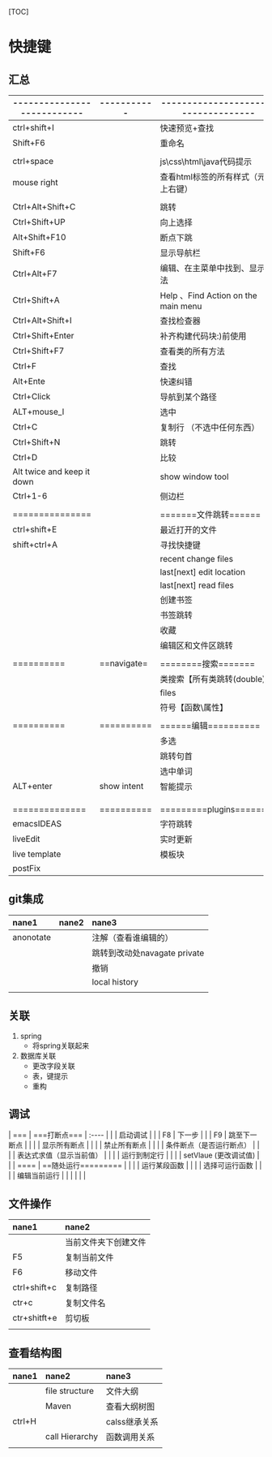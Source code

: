 [TOC]

# 快捷键

## 汇总
| --------------------------- | ----------- | ------------------------------------ |
| --------------------------- | ----------- | ------------------------------------ |
| ctrl+shift+I                |             | 快速预览+查找                        |
| Shift+F6                    |             | 重命名                               |
|                             |             |                                      |
| ctrl+space                  |             | js\css\html\java代码提示             |
| mouse right                 |             | 查看html标签的所有样式（元素上右键） |
|                             |             |                                      |
| Ctrl+Alt+Shift+C            |             | 跳转                                 |
| Ctrl+Shift+UP               |             | 向上选择                             |
| Alt+Shift+F10               |             | 断点下跳                             |
| Shift+F6                    |             | 显示导航栏                           |
| Ctrl+Alt+F7                 |             | 编辑、在主菜单中找到、显示用法       |
| Ctrl+Shift+A                |             | Help 、Find Action on the main menu  |
| Ctrl+Alt+Shift+I            |             | 查找检查器                           |
| Ctrl+Shift+Enter            |             | 补齐构建代码块:)前使用               |
| Ctrl+Shift+F7               |             | 查看类的所有方法                     |
| Ctrl+F                      |             | 查找                                 |
| Alt+Ente                    |             | 快速纠错                             |
| Ctrl+Click                  |             | 导航到某个路径                       |
| ALT+mouse_l                 |             | 选中                                 |
| Ctrl+C                      |             | 复制行 （不选中任何东西）            |
| Ctrl+Shift+N                |             | 跳转                                 |
| Ctrl+D                      |             | 比较                                 |
| Alt  twice and keep it down |             | show window tool                     |
| Ctrl+1-6                    |             | 侧边栏                               |
|                             |             |                                      |
| ===============             |             | =======文件跳转======                |
| ctrl+shift+E                |             | 最近打开的文件                       |
| shift+ctrl+A                |             | 寻找快捷键                           |
|                             |             | recent change files                  |
|                             |             | last[next] edit location             |
|                             |             | last[next] read files                |
|                             |             | 创建书签                             |
|                             |             | 书签跳转                             |
|                             |             | 收藏                                 |
|                             |             | 编辑区和文件区跳转                   |
|                             |             |                                      |
| ==========                  | ==navigate= | ========搜索=======                  |
|                             |             | 类搜索【所有类跳转(double)】         |
|                             |             | files                                |
|                             |             | 符号【函数\属性】                    |
|                             |             |                                      |
|==========                   |==========   | ======编辑==========                 |
|                             |             | 多选                                 |
|                             |             | 跳转句首                             |
|                             |             | 选中单词                             |
| ALT+enter                   | show intent | 智能提示                             |
|                             |             |                                      |
|                             |             |                                      |
|                             |             |                                      |
| ==============              |==========   | =========plugins========             |
| emacsIDEAS                  |             | 字符跳转                             |
| liveEdit                    |             | 实时更新                             |
| live template               |             | 模板块                               |
| postFix                     |             |                                      |


## git集成
|   nane1   | nane2 |            nane3             |
| :-------- | :---- | :--------------------------- |
| anonotate |       | 注解（查看谁编辑的）         |
|           |       | 跳转到改动处navagate private |
|           |       | 撤销                         |
|           |       | local history                |
|           |       |                              |


## 关联
1. spring
    - 将spring关联起来 
2. 数据库关联
    - 更改字段关联
    - 表，键提示
    - 重构

## 调试
| ===  | ===打断点===             | :---- |
|      | 启动调试                 |       |
| F8   | 下一步                   |       |
| F9   | 跳至下一断点             |       |
|      | 显示所有断点             |       |
|      | 禁止所有断点             |       |
|      | 条件断点（是否运行断点） |       |
|      | 表达式求值（显示当前值） |       |
|      | 运行到制定行             |       |
|      | setVlaue (更改调试值)    |       |
| ==== | ==随处运行=========      |       |
|      | 运行某段函数             |       |
|      | 选择可运行函数           |       |
|      | 编辑当前运行             |       |
|      |                          |       |



## 文件操作
|    nane1     |        nane2         |
| :----------- | :------------------- |
|              | 当前文件夹下创建文件 |
| F5           | 复制当前文件         |
| F6           | 移动文件             |
| ctrl+shift+c | 复制路径             |
| ctr+c        | 复制文件名           |
| ctr+shitft+e | 剪切板               |
|              |                      |



## 查看结构图

| nane1  |     nane2      |     nane3     |
| :----- | :------------- | :------------ |
|        | file structure | 文件大纲      |
|        | Maven          | 查看大纲树图  |
| ctrl+H |                | calss继承关系 |
|        | call Hierarchy | 函数调用关系  |
|        |                |               |


